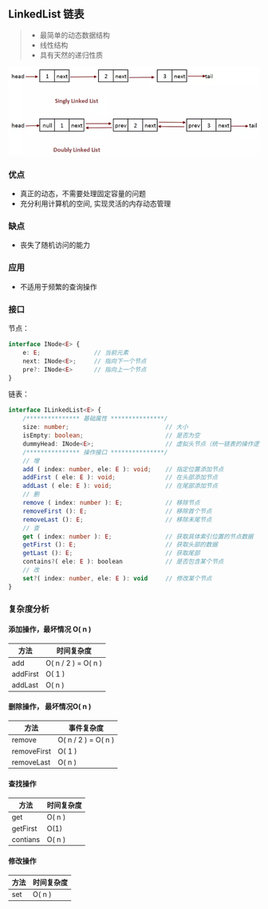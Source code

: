 

## LinkedList 链表

> * 最简单的动态数据结构
> * 线性结构
> * 具有天然的递归性质

![链表](public/链表.png)

### 优点

* 真正的动态，不需要处理固定容量的问题
* 充分利用计算机的空间, 实现灵活的内存动态管理

### 缺点

* 丧失了随机访问的能力

### 应用

* 不适用于频繁的查询操作

### 接口

节点：

``` TypeScript
interface INode<E> {
    e: E;               // 当前元素
    next: INode<E>;     // 指向下一个节点
    pre?: INode<E>      // 指向上一个节点
}
```

链表：

``` TypeScript
interface ILinkedList<E> {
    /*************** 基础属性 ***************/
    size: number;                           // 大小
    isEmpty: boolean;                       // 是否为空
    dummyHead: INode<E>;                    // 虚拟头节点（统一链表的操作逻辑）
    /*************** 操作接口 ***************/
    // 增
    add ( index: number, ele: E ): void;    // 指定位置添加节点
    addFirst ( ele: E ): void;              // 在头部添加节点
    addLast ( ele: E ): void;               // 在尾部添加节点
    // 删
    remove ( index: number ): E;            // 移除节点
    removeFirst (): E;                      // 移除首个节点
    removeLast (): E;                       // 移除末尾节点
    // 查
    get ( index: number ): E;               // 获取具体索引位置的节点数据
    getFirst (): E;                         // 获取头部的数据
    getLast (): E;                          // 获取尾部
    contains?( ele: E ): boolean            // 是否包含某个节点
    // 改
    set?( index: number, ele: E ): void     // 修改某个节点
}
```

### 复杂度分析

#### 添加操作，最坏情况 O( n )

| 方法     | 时间复杂度           |
|----------|---------------------|
| add      | O( n / 2 ) = O( n ) |
| addFirst | O( 1 )              |
| addLast  | O( n )              |

#### 删除操作， 最坏情况O( n )

| 方法        | 事件复杂度           |
|-------------|---------------------|
| remove      | O( n / 2 ) = O( n ) |
| removeFirst | O( 1 )              |
| removeLast  | O( n )              |

#### 查找操作

| 方法     | 时间复杂度 |
|----------|----------|
| get      | O( n )   |
| getFirst | O(1)     |
| contians | O( n )   |

#### 修改操作

| 方法 | 时间复杂度 |
|-----|----------|
| set | O( n )   |

